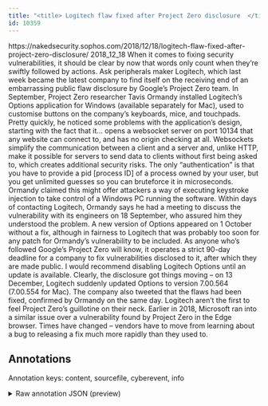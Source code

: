 ```yaml
---
title: "<title> Logitech flaw fixed after Project Zero disclosure  </title>"
id: 10359
---
```


<title> Logitech flaw fixed after Project Zero disclosure  </title>
<source> https://nakedsecurity.sophos.com/2018/12/18/logitech-flaw-fixed-after-project-zero-disclosure/ </source>
<date> 2018_12_18 </date>
<text>
When it comes to fixing security vulnerabilities, it should be clear by now that words only count when they’re swiftly followed by actions.
Ask peripherals maker Logitech, which last week became the latest company to find itself on the receiving end of an embarrassing public flaw disclosure by Google’s Project Zero team.
In September, Project Zero researcher Tavis Ormandy installed Logitech’s Options application for Windows (available separately for Mac), used to customise buttons on the company’s keyboards, mice, and touchpads.
Pretty quickly, he noticed some problems with the application’s design, starting with the fact that it…
   opens a websocket server on port 10134 that any website can connect to, and has no origin checking at all.
Websockets simplify the communication between a client and a server and, unlike HTTP, make it possible for servers to send data to clients without first being asked to, which creates additional security risks.
    The only “authentication” is that you have to provide a pid [process ID] of a process owned by your user, but you get unlimited guesses so you can bruteforce it in microseconds.
Ormandy claimed this might offer attackers a way of executing keystroke injection to take control of a Windows PC running the software.
Within days of contacting Logitech, Ormandy says he had a meeting to discuss the vulnerability with its engineers on 18 September, who assured him they understood the problem.
A new version of Options appeared on 1 October without a fix, although in fairness to Logitech that was probably too soon for any patch for Ormandy’s vulnerability to be included. As anyone who’s followed Google’s Project Zero will know, it operates a strict 90-day deadline for a company to fix vulnerabilities disclosed to it, after which they are made public.
    I would recommend disabling Logitech Options until an update is available.
Clearly, the disclosure got things moving – on 13 December, Logitech suddenly updated Options to version 7.00.564 (7.00.554 for Mac). The company also tweeted that the flaws had been fixed, confirmed by Ormandy on the same day.
Logitech aren’t the first to feel Project Zero’s guillotine on their neck. Earlier in 2018, Microsoft ran into a similar issue over a vulnerability found by Project Zero in the Edge browser.
Times have changed – vendors have to move from learning about a bug to releasing a fix much more rapidly than they used to.
</text>



## Annotations

Annotation keys: content, sourcefile, cyberevent, info

<details>
<summary>Raw annotation JSON (preview)</summary>

```json
{
  "content": "When it comes to fixing security vulnerabilities, it should be clear by now that words only count when they\u2019re swiftly followed by actions. Ask peripherals maker Logitech, which last week became the latest company to find itself on the receiving end of an embarrassing public flaw disclosure by Google\u2019s Project Zero team. In September, Project Zero researcher Tavis Ormandy installed Logitech\u2019s Options application for Windows (available separately for Mac), used to customise buttons on the company\u2019s keyboards, mice, and touchpads. Pretty quickly, he noticed some problems with the application\u2019s design, starting with the fact that it\u2026    opens a websocket server on port 10134 that any website can connect to, and has no origin checking at all. Websockets simplify the communication between a client and a server and, unlike HTTP, make it possible for servers to send data to clients without first being asked to, which creates additional security risks.     The only \u201cauthentication\u201d is that you have to provide a pid [process ID] of a process owned by your user, but you get unlimited guesses so you can bruteforce it in microseconds. Ormandy claimed this might offer attackers a way of executing keystroke injection to take control of a Windows PC running the software. Within days of contacting Logitech, Ormandy says he had a meeting to discuss the vulnerability with its engineers on 18 September, who assured him they understood the problem. A new version of Options appeared on 1 October without a fix, although in fairness to Logitech that was probably too soon for any patch for Ormandy\u2019s vulnerability to be included. As anyone who\u2019s followed Google\u2019s Project Zero will know, it operates a strict 90-day deadline for a company to fix vulnerabilities disclosed to it, after which they are made public.     I would recommend disabling Logitech Options until an update is available. Clearly, the disclosure got things moving \u2013 on 13 December, Logitech suddenly updated Options to version 7.00.564 (7.00.554 for Mac). The company also tweeted that the flaws had been fixed, confirmed by Ormandy on the same day. Logitech aren\u2019t the first to feel Project Zero\u2019s guillotine on their neck. Earlier in 2018, Microsoft ran into a similar issue over a vulnerability found by Project Zero in the Edge browser. Times have changed \u2013 vendors have to move from learning about a bug to releasing a fix much more rapidly than they used to.",
  "sourcefile": "10359.txt",
  "cyberevent": {
    "hopper": [
      {
        "index": 0,
        "relation": "Same",
        "events": [
          {
            "index": "E6",
            "type": "Vulnerability-related",
            "realis": "Other",
            "nugget": {
              "startOffset": 1478,
              "index": "T18",
              "endOffset": 1486,
              "text": "appeared"
            },
            "argument": [
              {
                "index": "T20",
                "text": "a fix",
                "endOffset": 1513,
                "role": {
                  "type": "Patch"
                },
                "startOffset": 1508,
                "type": "Patch"
              },
              {
                "index": "T19",
                "text": "1 October",
                "endOffset": 1499,
                "role": {
                  "type": "Time"
                },
                "startOffset": 1490,
                "type": "Time"
              }
            ],
            "subtype": "PatchVulnerability"
          },
          {
            "index": "E7",
            "type": "Vulnerability-related",
            "realis": "Other",
            "nugget": {
              "startOffset": 1620,
              "index": "T21",
              "endOffset": 1631,
              "text": "be included"
            },
            "argument": [
              {
                "index": "T23",
                "text"
```
</details>

